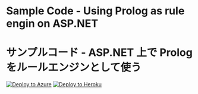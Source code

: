 ﻿# Sample Code - Using Prolog as rule engin on ASP.NET 
# サンプルコード - ASP.NET 上で Prolog をルールエンジンとして使う

[![Deploy to Azure](https://azuredeploy.net/deploybutton.svg)](https://azuredeploy.net/) [![Deploy to Heroku](https://www.herokucdn.com/deploy/button.svg)](https://heroku.com/deploy)